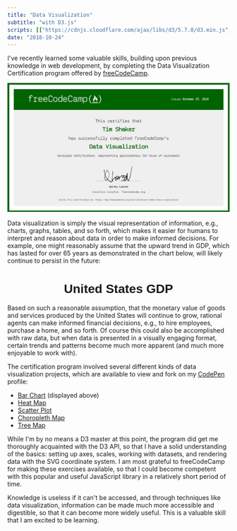 ```yaml
---
title: "Data Visualization"
subtitle: "with D3.js"
scripts: [["https://cdnjs.cloudflare.com/ajax/libs/d3/5.7.0/d3.min.js", "sha384-HL96dun1KbYEq6UT/ZlsspAODCyQ+Zp4z318ajUPBPSMzy5dvxl6ziwmnil8/Cpd"], ['gdp.js', "sha384-pLdH5L2059XONSo6+nU45ipY3rOLMWQiY/V8pMfgMMoP+iMz+bGQlA7azKqpjcRl"]]
date: "2018-10-24"
---
```


I've recently learned some valuable skills, building upon previous knowledge in
web development, by completing the Data Visualization
Certification program offered by [freeCodeCamp](https://learn.freecodecamp.org/).

[![Data Visualization Certification](./fcc-dataviz-cert.png)](https://www.freecodecamp.org/certification/tmshkr/data-visualization)

Data visualization is simply the visual representation of information, e.g.,
charts, graphs, tables, and so forth, which makes it easier for humans to interpret
and reason about data in order to make informed decisions. For example, one might
reasonably assume that the upward trend in GDP, which has lasted for over 65 years
as demonstrated in the chart below, will likely continue to persist in the future:

<style>
#gdp {
  text-align: center;
  font-family: sans-serif;
}

#gdp svg {
  transform: translateX(-40px);
}

body.dark rect.bar {
  fill: #007f80;
}

body.light rect.bar {
  fill: #70afb2;
}

#tooltip {
  position: absolute;
  font-family: sans-serif;
  text-align: center;
  padding: 0.5em;
  white-space: nowrap;
  color: #fff;
  background-color: #00f;
  visibility: hidden;
  opacity: 0;
}

#tooltip text {
  display: block;
}

@media screen and (max-width: 960px) {
  
  #gdp div {
    overflow-x: scroll;
  }
  #gdp svg {
  transform: none;
}
}
</style>
<div id="gdp">
  <h1 id="title">United States GDP</h1>
</div>

Based on such a reasonable assumption, that the monetary value of goods and services
produced by the United States will continue to grow, rational agents can make informed financial
decisions, e.g., to hire employees, purchase a home, and so forth. Of course this
could also be accomplished with raw data, but when
data is presented in a visually engaging format, certain trends and patterns become
much more apparent (and much more enjoyable to work with).

The certification program involved several different kinds of data visualization
projects, which are available to view and fork on my [CodePen](https://codepen.io/tmshkr/) profile:

- [Bar Chart](https://codepen.io/tmshkr/pen/aRmPxz) (displayed above)
- [Heat Map](https://codepen.io/tmshkr/pen/bmqKNW)
- [Scatter Plot](https://codepen.io/tmshkr/pen/qJrZJZ)
- [Choropleth Map](https://codepen.io/tmshkr/pen/EdbQBQ)
- [Tree Map](https://codepen.io/tmshkr/pen/zmWYMp)

While I'm by no means a D3 master at this point, the program did get me thoroughly
acquainted with the D3 API, so that I have a solid understanding of the basics:
setting up axes, scales, working with datasets, and rendering data with the SVG
coordinate system. I am most grateful to freeCodeCamp for making these exercises
available, so that I could become competent with this popular and
useful JavaScript library in a relatively short period of time.

Knowledge is useless if it can't be accessed, and through techniques like data
visualization, information can be made much more accessible and digestible,
so that it can become more widely useful. This is a valuable skill that I am
excited to be learning.

